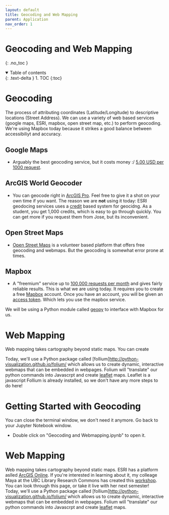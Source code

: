 ```yaml
---
layout: default
title: Geocoding and Web Mapping
parent: Application
nav_order: 1
---
```


# Geocoding and Web Mapping
{: .no_toc }

<details open markdown="block">
  <summary>
    Table of contents
  </summary>
  {: .text-delta }
1. TOC
{:toc}
</details>

# Geocoding

The process of attributing coordinates (Latitude/Longitude) to descriptive locations (Street Address).  We can use a variety of web based services (google maps, ESRI, mapbox, open street map, etc.) to perform geocoding.  We're using Mapbox today because it strikes a good balance between accessibiliyt and accuracy.  


## Google Maps

* Arguably the best geocoding service, but it costs money :/ [5.00 USD per 1000 request](https://developers.google.com/maps/documentation/geocoding/overview).

## ArcGIS World Geocoder

* You can geocode right in [ArcGIS Pro](https://pro.arcgis.com/en/pro-app/latest/help/data/geocoding/tutorial-geocode-a-table-of-addresses.htm).  Feel free to give it a shot on your own time if you want.  The reason we are **not** using it today: ESRI geodocing services uses a [credit](https://www.esri.com/en-us/arcgis/products/credits/overview?rsource=%2Fsoftware%2Farcgis%2Farcgisonline%2Fcredits) based system for geocidng.  As a student, you get 1,000 credits, which is easy to go through quickly.  You can get more if you request them from Jose, but its inconvenient.

## Open Street Maps

* [Open Street Maps](https://osmnames.org/) is a volunteer based platform that offers free geocoding and webmaps.  But the geocoding is somewhat error prone at times.

## Mapbox

* A "freemium" service up to [100,000 requests per month](https://www.mapbox.com/pricing/#geocode) and gives fairly reliable results.  This is what we are using today.  It requires you to create a free [Mapbox](https://mapbox.com) account.  Once you have an account, you will be given an [access token](https://account.mapbox.com/access-tokens/).  Which lets you use the mapbox service.  

We will be using a Python module called [geopy](https://geopy.readthedocs.io/en/stable/) to interface with Mapbox for us.

# Web Mapping

Web mapping takes cartography beyond static maps.  You can create 


Today, we'll use a Python package called [follium]http://python-visualization.github.io/folium/ which allows us to create dynamic, interactive webmaps that can be embedded in webpages.  Folium will "translate" our python commands into Javascrpt and create [leaflet](https://leafletjs.com/) maps.  Leaflet is a javascript   Follium is already installed, so we don't have any more steps to do here!

# Getting Started with Geocoding

You can close the terminal window, we don't need it anymore.  Go back to your Jupyter Notebook window.
* Double click on "Geocoding and Webmapping.ipynb" to open it.

# Web Mapping

Web mapping takes cartography beyond static maps.  ESRI has a platform aslled [ArcGIS Online](https://www.arcgis.com/index.html).  If you're interested in learning about it, my colleage Maya at the UBC Library Research Commons has created this [workshop](https://ubc-library-rc.github.io/intro-AGOL/).  You can look through this page, or take it live with her next semester!  Today, we'll use a Python package called [follium]http://python-visualization.github.io/folium/ which allows us to create dynamic, interactive webmaps that can be embedded in webpages.  Folium will "translate" our python commands into Javascrpt and create [leaflet](https://leafletjs.com/) maps.
